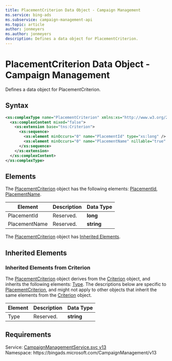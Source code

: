 ```yaml
---
title: PlacementCriterion Data Object - Campaign Management
ms.service: bing-ads
ms.subservice: campaign-management-api
ms.topic: article
author: jonmeyers
ms.author: jonmeyers
description: Defines a data object for PlacementCriterion.
---
```

# PlacementCriterion Data Object - Campaign Management
Defines a data object for PlacementCriterion.

## Syntax
```xml
<xs:complexType name="PlacementCriterion" xmlns:xs="http://www.w3.org/2001/XMLSchema">
  <xs:complexContent mixed="false">
    <xs:extension base="tns:Criterion">
      <xs:sequence>
        <xs:element minOccurs="0" name="PlacementId" type="xs:long" />
        <xs:element minOccurs="0" name="PlacementName" nillable="true" type="xs:string" />
      </xs:sequence>
    </xs:extension>
  </xs:complexContent>
</xs:complexType>
```

## <a name="elements"></a>Elements

The [PlacementCriterion](placementcriterion.md) object has the following elements: [PlacementId](#placementid), [PlacementName](#placementname).

|Element|Description|Data Type|
|-----------|---------------|-------------|
|<a name="placementid"></a>PlacementId|Reserved.|**long**|
|<a name="placementname"></a>PlacementName|Reserved.|**string**|

The [PlacementCriterion](placementcriterion.md) object has [Inherited Elements](#inheritedelements).

## <a name="inheritedelements"></a>Inherited Elements

### <a name="inheritedelementscriterion"></a>Inherited Elements from Criterion
The [PlacementCriterion](placementcriterion.md) object derives from the [Criterion](criterion.md) object, and inherits the following elements: [Type](#type). The descriptions below are specific to [PlacementCriterion](placementcriterion.md), and might not apply to other objects that inherit the same elements from the [Criterion](criterion.md) object.  

|Element|Description|Data Type|
|-----------|---------------|-------------|
|<a name="type"></a>Type|Reserved.|**string**|

## Requirements
Service: [CampaignManagementService.svc v13](https://campaign.api.bingads.microsoft.com/Api/Advertiser/CampaignManagement/v13/CampaignManagementService.svc)  
Namespace: https\://bingads.microsoft.com/CampaignManagement/v13  

